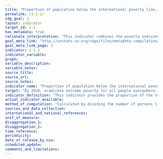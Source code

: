 ```yaml
---
title: "Proportion of population below the international poverty line, by sex, age, employment status and geographical location (urban/rural)"
permalink: /1-1-1/
sdg_goal: 1
layout: indicator
target_id: 1.1
has_metadata: true
rationale_interpretation: "This indicator combines the poverty indicator under the first target (1a) of the MDGs on the eradication of poverty with the corresponding working indicator for monitoring the second target (1b) of the MDGs on decent work. By combining poverty status with employment status, the concept of the working poor is captured, which aims to measure how many workers, despite being in employment, live in poverty."
goal_meta_link: "http://unstats.un.org/sdgs/files/metadata-compilation/Metadata-Goal-1.pdf"
goal_meta_link_page: 2
indicator: 1.1.1
indicator_variable: 
graph: 
variable_description: 
variable_notes: 
source_title: 
source_url: 
source_notes: 
indicator_name: "Proportion of population below the international poverty line, by sex, age, employment status and geographical location (urban/rural)"
target: "By 2030, eradicate extreme poverty for all people everywhere, currently measured as people living on less than $1.25 a day."
indicator_definition: "This indicator provides the proportion of the total population and the proportion of the employed population living in households with per-capita consumption or income that is below the international poverty line of US$1.25. "
actual_indicator_available: 
method_of_computation: "Calculated by dividing the number of persons living in households below the poverty line (disaggregated by sex, age and employment status) by the total number of persons (disaggregated by the same sex, age and employment status groups)."
sources_and_data_collection: 
international_and_national_references: 
unit_of_measure: 
disaggregation_1: 
disaggregation_2: 
time_reference: 
periodicity: 
date_of_release_by_nso: 
scheduled_update: 
comments_and_limitations: 
---
```


